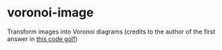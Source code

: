 # voronoi-image


Transform images into Voronoi diagrams (credits to the author of the first answer in [this code golf](https://codegolf.stackexchange.com/questions/50299/draw-an-image-as-a-voronoi-map))
